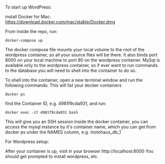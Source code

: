 To start up WordPress:

install Docker for Mac: 
https://download.docker.com/mac/stable/Docker.dmg

From inside the repo, run:
```
docker-compose up
```

The docker compose file mounts your local volume to the root of the wordpress container, so all your source files will be there. It also binds port 8000 on your local machine to port 80 on the wordpress container. MySql is available only to the wordpress container, so if ever want to run commands to the database you will need to shell into the container to do so. 

To shell into the container, open a new terminal window and run the following commands:
This will list your docker containers
```
docker ps
```
find the Container ID, e.g. 4981f9cda931, and run:
```
docker exec -it 4981f9cda931 bash
```
This will give you an SSH session inside the docker container, you can access the mysql instance by it's container name, which you can get from docker ps under the NAMES column, e.g. motohaus_db_1

For Wordpress setup:

After your container is up, visit in your browser http://localhost:8000
You should get prompted to install wordpress, etc.



